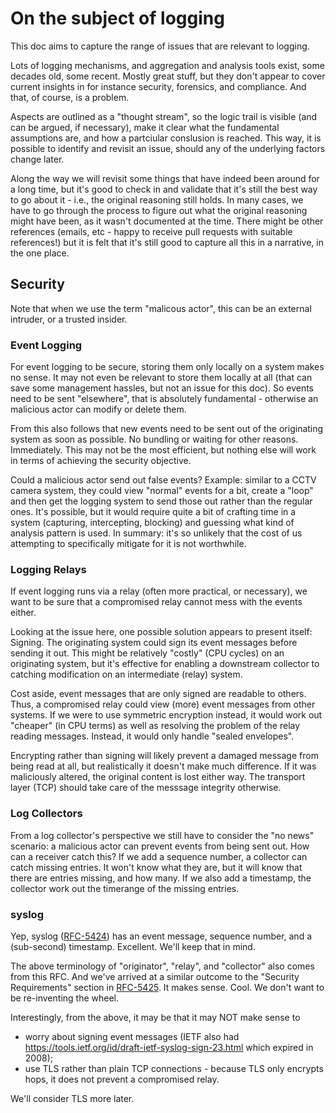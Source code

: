 # On the subject of logging

This doc aims to capture the range of issues that are relevant to logging.

Lots of logging mechanisms, and aggregation and analysis tools exist, some decades old, some recent.
Mostly great stuff, but they don't appear to cover current insights in for instance security, forensics, and compliance.
And that, of course, is a problem.

Aspects are outlined as a "thought stream", so the logic trail is visible (and can be argued, if necessary), make it clear what the fundamental assumptions are, and how a partciular conslusion is reached. This way, it is possible to identify and revisit an issue, should any of the underlying factors change later.

Along the way we will revisit some things that have indeed been around for a long time, but it's good to check in and validate that it's still the best way to go about it - i.e., the original reasoning still holds. In many cases, we have to go through the process to figure out what the original reasoning might have been, as it wasn't documented at the time. There might be other references (emails, etc - happy to receive pull requests with suitable references!) but it is felt that it's still good to capture all this in a narrative, in the one place.


## Security

Note that when we use the term "malicous actor", this can be an external intruder, or a trusted insider.


### Event Logging

For event logging to be secure, storing them only locally on a system makes no sense. It may not even be relevant to store them locally at all (that can save some management hassles, but not an issue for this doc).
So events need to be sent "elsewhere", that is absolutely fundamental - otherwise an malicious actor can modify or delete them.

From this also follows that new events need to be sent out of the originating system as soon as possible.
No bundling or waiting for other reasons. Immediately.
This may not be the most efficient, but nothing else will work in terms of achieving the security objective.

Could a malicious actor send out false events? Example: similar to a CCTV camera system, they could view "normal" events for a bit, create a "loop" and then get the logging system to send those out rather than the regular ones. It's possible, but it would require quite a bit of crafting time in a system (capturing, intercepting, blocking) and guessing what kind of analysis pattern is used. In summary: it's so unlikely that the cost of us attempting to specifically mitigate for it is not worthwhile.


### Logging Relays

If event logging runs via a relay (often more practical, or necessary), we want to be sure that a compromised relay cannot mess with the events either.

Looking at the issue here, one possible solution appears to present itself: Signing. The originating system could sign its event messages before sending it out. This might be relatively "costly" (CPU cycles) on an originating system, but it's effective for enabling a downstream collector to catching modification on an intermediate (relay) system.

Cost aside, event messages that are only signed are readable to others. Thus, a compromised relay could view (more) event messages from other systems. If we were to use symmetric encryption instead, it would work out "cheaper" (in CPU terms) as well as resolving the problem of the relay reading messages. Instead, it would only handle "sealed envelopes".

Encrypting rather than signing will likely prevent a damaged message from being read at all, but realistically it doesn't make much difference. If it was maliciously altered, the original content is lost either way. The transport layer (TCP) should take care of the messsage integrity otherwise.


### Log Collectors

From a log collector's perspective we still have to consider the "no news" scenario: a malicious actor can prevent events from being sent out.
How can a receiver catch this?
If we add a sequence number, a collector can catch missing entries. It won't know what they are, but it will know that there are entries missing, and how many. If we also add a timestamp, the collector work out the timerange of the missing entries.


### syslog

Yep, syslog ([RFC-5424](https://datatracker.ietf.org/doc/html/rfc5424)) has an event message, sequence number, and a (sub-second) timestamp. Excellent. We'll keep that in mind.

The above terminology of "originator", "relay", and "collector" also comes from this RFC. And we've arrived at a similar outcome to the "Security Requirements" section in [RFC-5425](https://datatracker.ietf.org/doc/html/rfc5425).
It makes sense. Cool. We don't want to be re-inventing the wheel.

Interestingly, from the above, it may be that it may NOT make sense to
 - worry about signing event messages (IETF also had https://tools.ietf.org/id/draft-ietf-syslog-sign-23.html which expired in 2008);
 - use TLS rather than plain TCP connections - because TLS only encrypts hops, it does not prevent a compromised relay.

We'll consider TLS more later.

